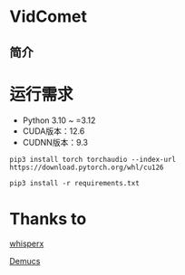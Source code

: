 # VidComet

## 简介


# 运行需求

- Python 3.10 ~ =3.12
- CUDA版本：12.6
- CUDNN版本：9.3

```
pip3 install torch torchaudio --index-url https://download.pytorch.org/whl/cu126
```

```
pip3 install -r requirements.txt
```


# Thanks to

[whisperx]()

[Demucs](https://github.com/adefossez/demucs)

